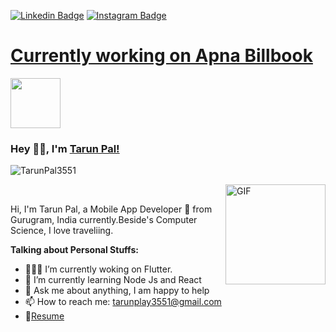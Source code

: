 [![Linkedin Badge](https://img.shields.io/badge/-TarunPal-blue?style=flat-square&logo=Linkedin&logoColor=white&link=https://www.linkedin.com/in/tarun-pal-079828140/)](https://www.linkedin.com/in/tarun-pal-079828140/) [![Instagram Badge](https://img.shields.io/badge/-@apps_for_you_____-D7008A?style=flat-square&labelColor=D7008A&logo=Instagram&logoColor=white&link=https://www.instagram.com/apps_for_you_____/)](https://www.instagram.com/apps_for_you_____/) 
</br>
<h1>
 <a href="https://play.google.com/store/apps/details?id=app.apnabillbook.com">
  Currently working on Apna Billbook
 </a>
</h1>
<a href="https://play.google.com/store/apps/details?id=app.apnabillbook.com">
 <img src="https://cdn.rawgit.com/steverichey/google-play-badge-svg/master/img/en_get.svg" height="80" href="https://play.google.com/store/apps/details?id=app.apnabillbook.com"/>
</a>

### Hey 👋🏽, I'm [Tarun Pal!]()  
<p align="left"> <img src="https://komarev.com/ghpvc/?username=TarunPal3551" alt="TarunPal3551" /> </p> 
<img align="right" alt="GIF" height="160px" src="https://media.giphy.com/media/du3J3cXyzhj75IOgvA/giphy.gif" />
<br/>

Hi, I'm Tarun Pal, a Mobile App Developer 🚀 from Gurugram, India currently.Beside's Computer Science, I love traveliing. 
  
**Talking about Personal Stuffs:**

- 👨🏽‍💻 I’m currently woking on Flutter.
- 🌱 I’m currently learning Node Js and React
- 💬 Ask me about anything, I am happy to help
- 📫 How to reach me: tarunplay3551@gmail.com
- 📝[Resume](https://drive.google.com/file/d/1Ij5WBjsgLgWmjR45MEIFPXBmBz-jD5Xd/view)
